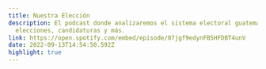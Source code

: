 ```yaml
---
title: Nuestra Elección
description: El podcast donde analizaremos el sistema electoral guatemalteco,
  elecciones, candidaturas y más.
link: https://open.spotify.com/embed/episode/07jgf9edynFB5HFDBT4unV
date: 2022-09-13T14:54:50.592Z
highlight: true
---
```

